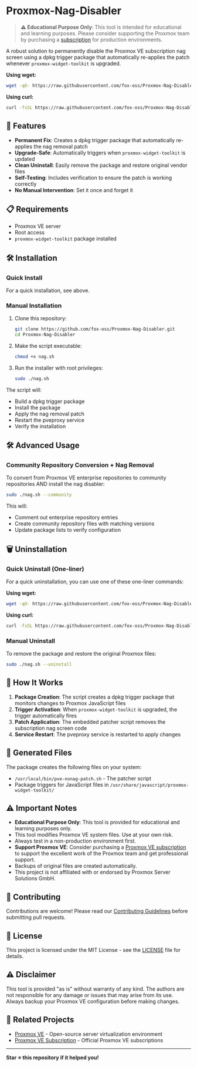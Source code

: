 # Proxmox-Nag-Disabler

> __⚠️ Educational Purpose Only__: This tool is intended for educational and learning purposes. Please consider supporting the Proxmox team by purchasing a [subscription](https://www.proxmox.com/en/proxmox-ve/pricing) for production environments.

A robust solution to permanently disable the Proxmox VE subscription nag screen using a dpkg trigger package that automatically re-applies the patch whenever `proxmox-widget-toolkit` is upgraded.

__Using wget:__

```bash
wget -qO- https://raw.githubusercontent.com/fox-oss/Proxmox-Nag-Disabler/main/nag.sh | bash
```

__Using curl:__

```bash
curl -fsSL https://raw.githubusercontent.com/fox-oss/Proxmox-Nag-Disabler/main/nag.sh | bash
```

## 🚀 Features

- __Permanent Fix__: Creates a dpkg trigger package that automatically re-applies the nag removal patch
- __Upgrade-Safe__: Automatically triggers when `proxmox-widget-toolkit` is updated
- __Clean Uninstall__: Easily remove the package and restore original vendor files
- __Self-Testing__: Includes verification to ensure the patch is working correctly
- __No Manual Intervention__: Set it once and forget it

## 📋 Requirements

- Proxmox VE server
- Root access
- `proxmox-widget-toolkit` package installed

## 🛠️ Installation

### Quick Install

For a quick installation, see above.

### Manual Installation

1. Clone this repository:

   ```bash
   git clone https://github.com/fox-oss/Proxmox-Nag-Disabler.git
   cd Proxmox-Nag-Disabler
   ```

2. Make the script executable:

   ```bash
   chmod +x nag.sh
   ```

3. Run the installer with root privileges:

   ```bash
   sudo ./nag.sh
   ```

The script will:

- Build a dpkg trigger package
- Install the package
- Apply the nag removal patch
- Restart the pveproxy service
- Verify the installation

## 🛠️ Advanced Usage

### Community Repository Conversion + Nag Removal

To convert from Proxmox VE enterprise repositories to community repositories AND install the nag disabler:

```bash
sudo ./nag.sh --community
```

This will:

- Comment out enterprise repository entries
- Create community repository files with matching versions
- Update package lists to verify configuration

## 🗑️ Uninstallation

### Quick Uninstall (One-liner)

For a quick uninstallation, you can use one of these one-liner commands:

__Using wget:__

```bash
wget -qO- https://raw.githubusercontent.com/fox-oss/Proxmox-Nag-Disabler/main/nag.sh | bash -s -- --uninstall
```

__Using curl:__

```bash
curl -fsSL https://raw.githubusercontent.com/fox-oss/Proxmox-Nag-Disabler/main/nag.sh | bash -s -- --uninstall
```

### Manual Uninstall

To remove the package and restore the original Proxmox files:

```bash
sudo ./nag.sh --uninstall
```

## 🔧 How It Works

1. __Package Creation__: The script creates a dpkg trigger package that monitors changes to Proxmox JavaScript files
2. __Trigger Activation__: When `proxmox-widget-toolkit` is upgraded, the trigger automatically fires
3. __Patch Application__: The embedded patcher script removes the subscription nag screen code
4. __Service Restart__: The pveproxy service is restarted to apply changes

## 📁 Generated Files

The package creates the following files on your system:

- `/usr/local/bin/pve-nonag-patch.sh` - The patcher script
- Package triggers for JavaScript files in `/usr/share/javascript/proxmox-widget-toolkit/`

## ⚠️ Important Notes

- __Educational Purpose Only__: This tool is provided for educational and learning purposes only.
- This tool modifies Proxmox VE system files. Use at your own risk.
- Always test in a non-production environment first.
- __Support Proxmox VE__: Consider purchasing a [Proxmox VE subscription](https://www.proxmox.com/en/proxmox-ve/pricing) to support the excellent work of the Proxmox team and get professional support.
- Backups of original files are created automatically.
- This project is not affiliated with or endorsed by Proxmox Server Solutions GmbH.

## 🤝 Contributing

Contributions are welcome! Please read our [Contributing Guidelines](CONTRIBUTING.md) before submitting pull requests.

## 📄 License

This project is licensed under the MIT License - see the [LICENSE](LICENSE) file for details.

## ⚠️ Disclaimer

This tool is provided "as is" without warranty of any kind. The authors are not responsible for any damage or issues that may arise from its use. Always backup your Proxmox VE configuration before making changes.

## 🔗 Related Projects

- [Proxmox VE](https://www.proxmox.com/en/proxmox-ve) - Open-source server virtualization environment
- [Proxmox VE Subscription](https://www.proxmox.com/en/proxmox-ve/pricing) - Official Proxmox VE subscriptions

---

__Star ⭐ this repository if it helped you!__
